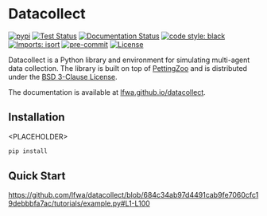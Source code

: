 # Datacollect
[![pypi](https://img.shields.io/pypi/v/datacollect?label=pypi)](<LINK TO PYPI>)
[![Test Status](https://github.com/lfwa/datacollect/actions/workflows/test.yml/badge.svg)](https://github.com/lfwa/datacollect/actions/workflows/test.yml)
[![Documentation Status](https://github.com/lfwa/datacollect/actions/workflows/documentation.yml/badge.svg)](https://lfwa.github.io/datacollect/)
[![code style: black](https://img.shields.io/badge/code%20style-black-000000.svg)](https://github.com/psf/black)
[![Imports: isort](https://img.shields.io/badge/%20imports-isort-%231674b1?style=flat&labelColor=ef8336)](https://pycqa.github.io/isort/)
[![pre-commit](https://img.shields.io/badge/pre--commit-enabled-brightgreen?logo=pre-commit)](https://github.com/pre-commit/pre-commit)
[![License](https://img.shields.io/github/license/lfwa/datacollect)](https://github.com/lfwa/datacollect/blob/main/LICENSE)

Datacollect is a Python library and environment for simulating multi-agent data collection. The library is built on top of [PettingZoo](https://github.com/Farama-Foundation/PettingZoo) and is distributed under the [BSD 3-Clause License](LICENSE).

The documentation is available at [lfwa.github.io/datacollect](https://lfwa.github.io/datacollect/).

## Installation
\<PLACEHOLDER>

```bash
pip install
```
## Quick Start

https://github.com/lfwa/datacollect/blob/684c34ab97d4491cab9fe7060cfc19debbbfa7ac/tutorials/example.py#L1-L100
